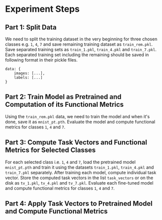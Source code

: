 # Experiment Steps
## Part 1: Split Data
We need to split the training dataset in the very beginning for three chosen classes e.g. `1`, `4`, `7` and save remaining training dataset as `train_rem.pkl`. Save separated training sets as `train_1.pkl`, `train_4.pkl` and `train_7.pkl`. Each separated training set including the remaining should be saved in following format in their pickle files.
```
data: {
    images: [...],
    labels: [...]
}
```

## Part 2: Train Model as Pretrained and Computation of its Functional Metrics
Using the `train_rem.pkl` data, we need to train the model and when it's done, save it as `mnist_pt.pth`. Evaluate the model and compute functional metrics for classes `1`, `4` and `7`.

## Part 3: Compute Task Vectors and Functional Metrics for Selected Classes
For each selected class i.e. `1`, `4` and `7`, load the pretrained model `mnist_pt.pth` and train it using the datasets `train_1.pkl`, `train_4.pkl` and `train_7.pkl` separately. After training each model, compute individual task vector. Store the computed task vectors in the list `task_vectors` or on the disk as `tv_1.pkl`, `tv_4.pkl` and `tv_7.pkl`. Evaluate each fine-tuned model and compute functional metrics for classes `1`, `4` and `7`.

## Part 4: Apply Task Vectors to Pretrained Model and Compute Functional Metrics